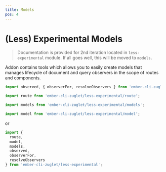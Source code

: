 ```yaml
---
title: Models
pos: 4
---
```


# (Less) Experimental Models

> Documentation is provided for 2nd iteration located in `less-experimental` module. If all goes well, this will be moved to `models`.

Addon contains tools which allows you to easily create models that manages lifecycle of document and query observers in the scope of routes and components.

``` javascript
import observed, { observerFor, resolveObservers } from 'ember-cli-zuglet/less-experimental/observed';
```

``` javascript
import route from 'ember-cli-zuglet/less-experimental/route';
```

``` javascript
import models from 'ember-cli-zuglet/less-experimental/models';
```

``` javascript
import model from 'ember-cli-zuglet/less-experimental/model';
```

or

``` javascript
import {
  route,
  model,
  models,
  observed,
  observerFor,
  resolveObservers
} from 'ember-cli-zuglet/less-experimental';
```
